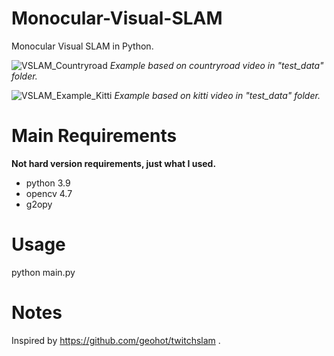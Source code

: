# Monocular-Visual-SLAM

Monocular Visual SLAM in Python. 

![VSLAM_Countryroad](https://user-images.githubusercontent.com/46606255/217108060-6d313443-94c1-4783-9199-2c851444076e.PNG)
*Example based on countryroad video in "test_data" folder.*

![VSLAM_Example_Kitti](https://user-images.githubusercontent.com/46606255/217108075-75fa2274-16d3-48f5-b2f7-aa309b18a046.PNG)
*Example based on kitti video in "test_data" folder.*

# Main Requirements
**Not hard version requirements, just what I used.**
- python 3.9
- opencv 4.7
- g2opy

# Usage
python main.py

# Notes
Inspired by https://github.com/geohot/twitchslam .

